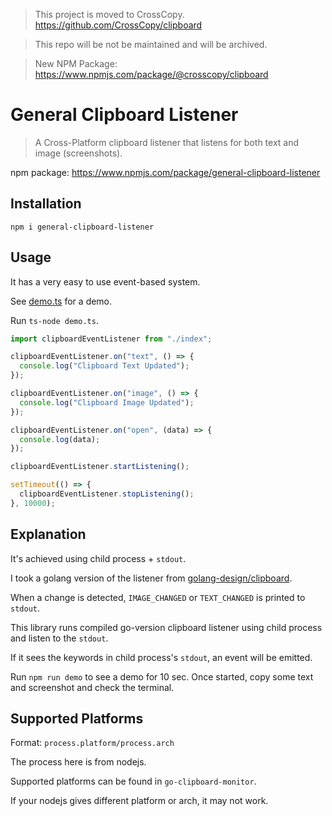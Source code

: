 > This project is moved to CrossCopy. https://github.com/CrossCopy/clipboard

> This repo will be not be maintained and will be archived.

> New NPM Package: https://www.npmjs.com/package/@crosscopy/clipboard


# General Clipboard Listener

> A Cross-Platform clipboard listener that listens for both text and image (screenshots).

npm package: https://www.npmjs.com/package/general-clipboard-listener

## Installation

`npm i general-clipboard-listener`

## Usage

It has a very easy to use event-based system.

See [demo.ts](./demo.ts) for a demo.

Run `ts-node demo.ts`.

```ts
import clipboardEventListener from "./index";

clipboardEventListener.on("text", () => {
  console.log("Clipboard Text Updated");
});

clipboardEventListener.on("image", () => {
  console.log("Clipboard Image Updated");
});

clipboardEventListener.on("open", (data) => {
  console.log(data);
});

clipboardEventListener.startListening();

setTimeout(() => {
  clipboardEventListener.stopListening();
}, 10000);
```

## Explanation

It's achieved using child process + `stdout`. 

I took a golang version of the listener from [golang-design/clipboard](https://github.com/golang-design/clipboard). 

When a change is detected, `IMAGE_CHANGED` or `TEXT_CHANGED` is printed to `stdout`. 

This library runs compiled go-version clipboard listener using child process and listen to the `stdout`.

If it sees the keywords in child process's `stdout`, an event will be emitted. 

Run `npm run demo` to see a demo for 10 sec. Once started, copy some text and screenshot and check the terminal.


## Supported Platforms

Format: `process.platform/process.arch`

The process here is from nodejs.

Supported platforms can be found in `go-clipboard-monitor`.

If your nodejs gives different platform or arch, it may not work.
